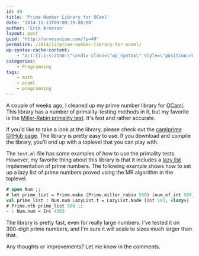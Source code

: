 ```yaml
---
id: 49
title: 'Prime Number Library for OCaml'
date: '2014-11-13T09:08:39-08:00'
author: 'Erik Arneson'
layout: post
guid: 'http://arnesonium.com/?p=49'
permalink: /2014/11/prime-number-library-for-ocaml/
wp-syntax-cache-content:
    - "a:1:{i:1;s:2150:\"\n<div class=\"wp_syntax\" style=\"position:relative;\"><table><tr><td class=\"code\"><pre class=\"ocaml\" style=\"font-family:monospace;\"><span style=\"color: #a52a2a;\">#</span> <span style=\"color: #06c; font-weight: bold;\">open</span> <span style=\"color: #06c; font-weight: bold;\">Num</span> <span style=\"color: #a52a2a;\">;;</span>\n<span style=\"color: #a52a2a;\">#</span> <span style=\"color: #06c; font-weight: bold;\">let</span> prime_list <span style=\"color: #a52a2a;\">=</span> Prime<span style=\"color: #a52a2a;\">.</span>make <span style=\"color: #a52a2a;\">&#40;</span>Prime<span style=\"color: #a52a2a;\">.</span>miller_rabin <span style=\"color: #c6c;\">500</span><span style=\"color: #a52a2a;\">&#41;</span> <span style=\"color: #a52a2a;\">&#40;</span>num_of_int <span style=\"color: #c6c;\">500</span><span style=\"color: #a52a2a;\">&#41;</span> <span style=\"color: #a52a2a;\">;;</span>\n<span style=\"color: #06c; font-weight: bold;\">val</span> prime_list <span style=\"color: #a52a2a;\">:</span> <span style=\"color: #06c; font-weight: bold;\">Num</span><span style=\"color: #a52a2a;\">.</span>num LazyList<span style=\"color: #a52a2a;\">.</span>t <span style=\"color: #a52a2a;\">=</span> LazyList<span style=\"color: #a52a2a;\">.</span>Node <span style=\"color: #a52a2a;\">&#40;</span>Int <span style=\"color: #c6c;\">503</span>, <span style=\"color: #a52a2a;\">&lt;</span>lazy<span style=\"color: #a52a2a;\">&gt;</span><span style=\"color: #a52a2a;\">&#41;</span>\n<span style=\"color: #a52a2a;\">#</span> Prime<span style=\"color: #a52a2a;\">.</span>nth prime_list <span style=\"color: #c6c;\">500</span> <span style=\"color: #a52a2a;\">;;</span>\n<span style=\"color: #a52a2a;\">-</span> <span style=\"color: #a52a2a;\">:</span> <span style=\"color: #06c; font-weight: bold;\">Num</span><span style=\"color: #a52a2a;\">.</span>num <span style=\"color: #a52a2a;\">=</span> Int <span style=\"color: #c6c;\">4363</span></pre></td></tr></table><p class=\"theCode\" style=\"display:none;\"># open Num ;;\n# let prime_list = Prime.make (Prime.miller_rabin 500) (num_of_int 500) ;;\nval prime_list : Num.num LazyList.t = LazyList.Node (Int 503, &lt;lazy&gt;)\n# Prime.nth prime_list 500 ;;\n- : Num.num = Int 4363</p></div>\n\";}"
categories:
    - Programming
tags:
    - math
    - ocaml
    - programming
---
```


A couple of weeks ago, I cleaned up my prime number library for <a href="https://ocaml.org/">OCaml</a>. This library has a number of primality-testing methods in it, but my favorite is the <a href="http://jeremykun.com/2013/06/16/miller-rabin-primality-test/">Miller-Rabin primality test</a>. It's fast and rather accurate.

If you'd like to take a look at the library, please check out the <a href="https://github.com/pymander/camlprime">camlprime GitHub page</a>. The library is pretty easy to use. If you download and compile the library, you'll end up with a toplevel that you can play with.

The <code>test.ml</code> file has some examples of how to use the primality tests. However, my favorite thing about this library is that it includes a <a href="https://www.haskell.org/haskellwiki/Lazy_evaluation">lazy list</a> implementation of prime numbers. The following example shows how to set up a lazy list of prime numbers proved using the MR algorithm in the toplevel.

```ocaml
# open Num ;;
# let prime_list = Prime.make (Prime.miller_rabin 500) (num_of_int 500) ;;
val prime_list : Num.num LazyList.t = LazyList.Node (Int 503, <lazy>)
# Prime.nth prime_list 500 ;;
- : Num.num = Int 4363
```

The library is pretty fast, even for really large numbers. I've tested it on 300-digit prime numbers, and I'm sure it will scale to sizes much larger than that.

Any thoughts or improvements? Let me know in the comments.
